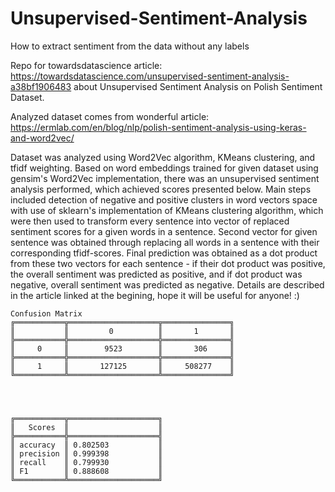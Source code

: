 # Unsupervised-Sentiment-Analysis
How to extract sentiment from the data without any labels

Repo for towardsdatascience article: https://towardsdatascience.com/unsupervised-sentiment-analysis-a38bf1906483 about Unsupervised Sentiment Analysis on Polish Sentiment Dataset.

Analyzed dataset comes from wonderful article: https://ermlab.com/en/blog/nlp/polish-sentiment-analysis-using-keras-and-word2vec/

Dataset was analyzed using Word2Vec algorithm, KMeans clustering, and tfidf weighting. Based on word embeddings trained for given dataset using gensim's Word2Vec implementation, there was an unsupervised sentiment analysis performed, which achieved scores presented below. Main steps included detection of negative and positive clusters in word vectors space with use of sklearn's implementation of KMeans clustering algorithm, which were then used to transform every sentence into vector of replaced sentiment scores for a given words in a sentence. Second vector for given sentence was obtained through replacing all words in a sentence with their corresponding tfidf-scores. Final prediction was obtained as a dot product from these two vectors for each sentence - if their dot product was positive, the overall sentiment was predicted as positive, and if dot product was negative, overall sentiment was predicted as negative. Details are described in the article linked at the begining, hope it will be useful for anyone! :) 

```
Confusion Matrix
╔═══════════╦════════════════════╦═══════════════╗
║           ║         0          ║       1       ║
╠═══════════╬════════════════════╬═══════════════╣
║     0     ║        9523        ║       306     ║
╠═══════════╬════════════════════╬═══════════════╣
║     1     ║       127125       ║     508277    ║
╚═══════════╩════════════════════╩═══════════════╝




╔═══════════╦════════════════════╗
║   Scores  ║                    ║
╠═══════════╬════════════════════╣
║ accuracy  ║ 0.802503           ║
║ precision ║ 0.999398           ║
║ recall    ║ 0.799930           ║
║ F1        ║ 0.888608           ║
╚═══════════╩════════════════════╝

```
